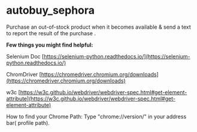 # autobuy_sephora
Purchase an out-of-stock product when it becomes available &amp; send a text to report the result of the purchase . 

**Few things you might find helpful:**

Selenium Doc [https://selenium-python.readthedocs.io/](https://selenium-python.readthedocs.io/)

ChromDriver  [https://chromedriver.chromium.org/downloads](https://chromedriver.chromium.org/downloads)

w3c [https://w3c.github.io/webdriver/webdriver-spec.html#get-element-attribute](https://w3c.github.io/webdriver/webdriver-spec.html#get-element-attribute)

How to find your Chrome Path: Type "chrome://version/" in your address bar( profile path).
